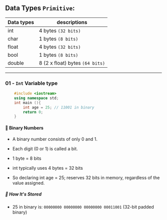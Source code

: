 ## Data Types `Primitive`:

| Data types | descriptions                    |
| ---------- | ------------------------------- |
| int        | 4 bytes `(32 bits)`             |
| char       | 1 bytes `(8 bits)`              |
| float      | 4 bytes `(32 bits)`             |
| bool       | 1 bytes `(8 bits)`              |
| double     | 8 (2 x float) bytes `(64 bits)` |

---

### 01 - `Int` Variable type

```cpp
    #include <iostream>
    using namespace std;
    int main (){
        int age = 25; // 11001 in binary
        return 0;
    }
```

#### 🔢 Binary Numbers

- A binary number consists of only 0 and 1.

* Each digit (0 or 1) is called a bit.
* 1 byte = 8 bits

* int typically uses 4 bytes = 32 bits

* So declaring int age = 25; reserves 32 bits in memory, regardless of the value assigned.

##### 🧮 How It's Stored

- 25 in binary is: `00000000 00000000 00000000 00011001`
  (32-bit padded binary)
